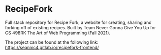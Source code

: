 # RecipeFork

Full stack repository for Recipe Fork, a website for creating, sharing and forking off of existing recipes. Built by Team Never Gonna Give You Up for CS 498RK The Art of Web Programming (Fall 2021).

The project can be found at the following link: https://seanmc4.gitlab.io/recipefork-frontend/
